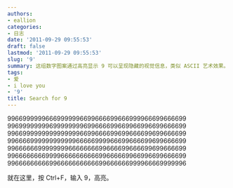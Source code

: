 ```yaml
---
authors:
- eallion
categories:
- 日志
date: '2011-09-29 09:55:53'
draft: false
lastmod: '2011-09-29 09:55:53'
slug: '9'
summary: 这组数字图案通过高亮显示 9 可以呈现隐藏的视觉信息，类似 ASCII 艺术效果。尝试在文本编辑器中高亮数字 9 即可发现其独特设计！
tags:
- 爱
- i love you
- '9'
title: Search for 9
---
```

99669999996669999996699666699666999966699666699
99699999999699999999699666699669966996699666699
99669999999999999996699666699699666699699666699
99666699999999999966666999966699666699699666699
99666666999999996666666699666699666699699666699
99666666669999666666666699666669966996699666699
99666666666996666666666699666666999966669999996

就在这里，按 Ctrl+F，输入 9，高亮。